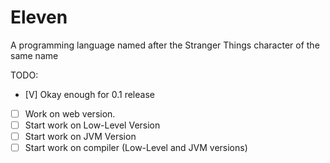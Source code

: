 # Eleven
A programming language named after the Stranger Things character of the same name

TODO:
- [V] Okay enough for 0.1 release
- [ ] Work on web version.
- [ ] Start work on Low-Level Version
- [ ] Start work on JVM Version
- [ ] Start work on compiler (Low-Level and JVM versions)